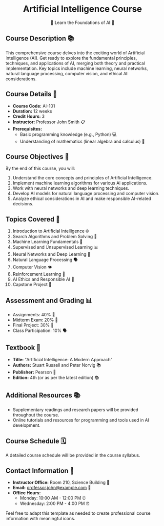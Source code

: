 

<div align="center">

# Artificial Intelligence Course

🤖 Learn the Foundations of AI 🧠

</div>

## Course Description 📚

This comprehensive course delves into the exciting world of Artificial Intelligence (AI). Get ready to explore the fundamental principles, techniques, and applications of AI, merging both theory and practical implementation. Key topics include machine learning, neural networks, natural language processing, computer vision, and ethical AI considerations.

## Course Details 📅

- **Course Code:** AI-101
- **Duration:** 12 weeks
- **Credit Hours:** 3
- **Instructor:** Professor John Smith 📋
- **Prerequisites:** 
  - Basic programming knowledge (e.g., Python) 💻
  - Understanding of mathematics (linear algebra and calculus) 🧮

## Course Objectives 🎯

By the end of this course, you will:

1. Understand the core concepts and principles of Artificial Intelligence.
2. Implement machine learning algorithms for various AI applications.
3. Work with neural networks and deep learning techniques.
4. Develop AI models for natural language processing and computer vision.
5. Analyze ethical considerations in AI and make responsible AI-related decisions.

## Topics Covered 📝

1. Introduction to Artificial Intelligence 🌐
2. Search Algorithms and Problem Solving 🧩
3. Machine Learning Fundamentals 🤖
4. Supervised and Unsupervised Learning 📊
5. Neural Networks and Deep Learning 🧠
6. Natural Language Processing 🗣️
7. Computer Vision 👁️
8. Reinforcement Learning 🔄
9. AI Ethics and Responsible AI 🤝
10. Capstone Project 🚀

## Assessment and Grading 📊

- Assignments: 40% 📝
- Midterm Exam: 20% 📖
- Final Project: 30% 📂
- Class Participation: 10% 🗣️

## Textbook 📖

- **Title:** "Artificial Intelligence: A Modern Approach"
- **Authors:** Stuart Russell and Peter Norvig 📚
- **Publisher:** Pearson 🏢
- **Edition:** 4th (or as per the latest edition) 📚

## Additional Resources 📚

- Supplementary readings and research papers will be provided throughout the course.
- Online tutorials and resources for programming and tools used in AI development.

## Course Schedule 🗓️

A detailed course schedule will be provided in the course syllabus.

## Contact Information 📧

- **Instructor Office:** Room 210, Science Building 🏢
- **Email:** professor.john@example.com 📧
- **Office Hours:** 
  - Monday: 10:00 AM - 12:00 PM ⏰
  - Wednesday: 2:00 PM - 4:00 PM ⏰

Feel free to adapt this template as needed to create professional course information with meaningful icons.
